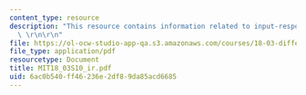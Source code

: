 ```yaml
---
content_type: resource
description: "This resource contains information related to input-response models.\
  \ \r\n\r\n"
file: https://ol-ocw-studio-app-qa.s3.amazonaws.com/courses/18-03-differential-equations-spring-2010/6ac0b540ff46236e2df89da85acd6685_MIT18_03S10_ir.pdf
file_type: application/pdf
resourcetype: Document
title: MIT18_03S10_ir.pdf
uid: 6ac0b540-ff46-236e-2df8-9da85acd6685
---
```

